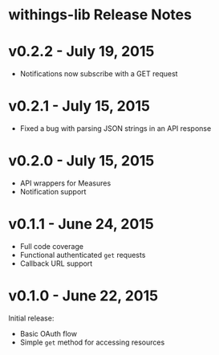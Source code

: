 # withings-lib Release Notes

# v0.2.2 - July 19, 2015

- Notifications now subscribe with a GET request

# v0.2.1 - July 15, 2015

- Fixed a bug with parsing JSON strings in an API response

# v0.2.0 - July 15, 2015

- API wrappers for Measures
- Notification support

# v0.1.1 - June 24, 2015

- Full code coverage
- Functional authenticated `get` requests
- Callback URL support

# v0.1.0 - June 22, 2015

Initial release:

- Basic OAuth flow
- Simple `get` method for accessing resources
